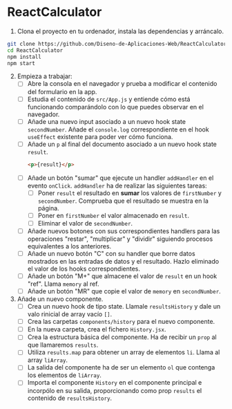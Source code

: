 # ReactCalculator

1. Clona el proyecto en tu ordenador, instala las dependencias y arráncalo.
```bash
git clone https://github.com/Diseno-de-Aplicaciones-Web/ReactCalculator.git
cd ReactCalculator
npm install
npm start
```
2. Empieza a trabajar:
   - [ ] Abre la consola en el navegador y prueba a modificar el contenido del formulario en la app.
   - [ ] Estudia el contenido de `src/App.js` y entiende cómo está funcionando comparándolo con lo que puedes observar en el navegador.
   - [ ] Añade una nuevo input asociado a un nuevo hook state `secondNumber`. Añade el `console.log` correspondiente en el hook `useEffect` existente para poder ver cómo funciona.
   - [ ] Añade un `p` al final del documento asociado a un nuevo hook state `result`.
        ```html
        <p>{result}</p>
        ```
    - [ ] Añade un botón "sumar" que ejecute un handler `addHandler` en el evento `onClick`. `addHandler` ha de realizar las siguientes tareas:
        - [ ] Poner `result` el resultado en **sumar** los valores de `firstNumber` y `secondNumber`. Comprueba que el resultado se muestra en la página.
        - [ ] Poner en `firstNumber` el valor almacenado en `result`.
        - [ ] Eliminar el valor de `secondNumber`.
    - [ ] Añade nuevos botones con sus correspondientes handlers para las operaciones "restar", "multiplicar" y "dividir" siguiendo procesos equivalentes a los anteriores.
    - [ ] Añade un nuevo botón "C" con su handler que borre datos mostrados en las entradas de datos y el resultado. Hazlo eliminado el valor de los hooks correspondientes.
    - [ ] Añade un botón "M+" que almacene el valor de `result` en un hook "ref". Llama `memory` al ref.
    - [ ] Añade un botón "MR" que copie el valor de `memory` en `secondNumber`.

3. Añade un nuevo componente.
    - [ ] Crea un nuevo hook de tipo state. Llamale `resultsHistory` y dale un valo rinicial de array vacío `[]`.
    - [ ] Crea las carpetas `components/history` para el nuevo componente.
    - [ ] En la nueva carpeta, crea el fichero `History.jsx`.
    - [ ] Crea la estructura básica del componente. Ha de recibir un `prop` al que llamaremos `results`.
    - [ ] Utiliza `results.map` para obtener un array de elementos `li`. Llama al array `liArray`.
    - [ ] La salida del componente ha de ser un elemento `ol` que contenga los elementos de `liArray`.
    - [ ] Importa el componente `History` en el componente principal e incorpólo en su salida, proporcionando como prop `results` el contenido de `resultsHistory`.
